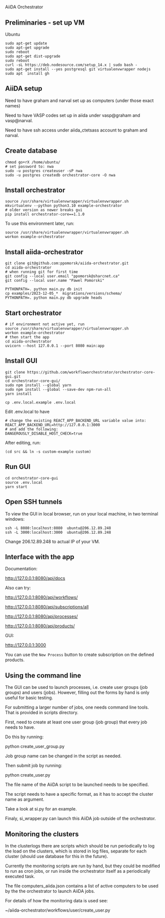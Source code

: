 # 
AiiDA Orchestrator

## Preliminaries - set up VM

Ubuntu

```shell
sudo apt-get update
sudo apt-get upgrade
sudo reboot
sudo apt-get dist-upgrade
sudo reboot
curl -sL https://deb.nodesource.com/setup_14.x | sudo bash -
sudo apt-get install --yes postgresql git virtualenvwrapper nodejs
sudo apt  install gh
```

## AiiDA setup

Need to have graham and narval set up as computers (under those exact names)

Need to have VASP codes set up in aiida under vasp@graham and vasp@narval.

Need to have ssh access under aiida_ctetsass account to graham and narval.

## Create database

```shell
chmod go+rX /home/ubuntu/
# set password to: nwa
sudo -u postgres createuser -sP nwa
sudo -u postgres createdb orchestrator-core -O nwa
```

## Install orchestrator

```shell
source /usr/share/virtualenvwrapper/virtualenvwrapper.sh
mkvirtualenv --python python3.10 example-orchestrator
# older version as newer breaks gui
pip install orchestrator-core==1.1.0
```

To use this environment later, run:

```shell
source /usr/share/virtualenvwrapper/virtualenvwrapper.sh
workon example-orchestrator
```


## Install aiida-orchestrator

```shell
git clone git@github.com:ppomorsk/aiida-orchestrator.git
cd aiida-orchestrator
# when running git for first time
git config --local user.email "ppomorsk@sharcnet.ca"
git config --local user.name "Pawel Pomorski"

PYTHONPATH=. python main.py db init
cp examples/2023-12-05_*  migrations/versions/schema/
PYTHONPATH=. python main.py db upgrade heads
```


## Start orchestrator

```shell
# if environment not active yet, run
source /usr/share/virtualenvwrapper/virtualenvwrapper.sh
workon example-orchestrator
# then start the app
cd aiida-orchestrator
uvicorn --host 127.0.0.1 --port 8080 main:app
```

## Install GUI

```shell
git clone https://github.com/workfloworchestrator/orchestrator-core-gui.git
cd orchestrator-core-gui/
sudo npm install --global yarn
sudo npm install --global --save-dev npm-run-all
yarn install

cp .env.local.example .env.local
```

Edit .env.local to have

```shell
# change the existing REACT_APP_BACKEND_URL variable value into:
REACT_APP_BACKEND_URL=http://127.0.0.1:3000
# and add the following:
DANGEROUSLY_DISABLE_HOST_CHECK=true
```

After editing, run:

```shell
(cd src && ln -s custom-example custom)
```

## Run GUI

```shell
cd orchestrator-core-gui
source .env.local
yarn start
```

## Open SSH tunnels

To view the GUI in local browser, run on your local machine, in two terminal windows:


```shell
ssh -L 8080:localhost:8080  ubuntu@206.12.89.248
ssh -L 3000:localhost:3000  ubuntu@206.12.89.248
```

Change 206.12.89.248 to actual IP of your VM.

## Interface with the app

Documentation:

http://127.0.0.1:8080/api/docs

Also can try:

http://127.0.0.1:8080/api/workflows/

http://127.0.0.1:8080/api/subscriptions/all

http://127.0.0.1:8080/api/processes/

http://127.0.0.1:8080/api/products/

GUI:

http://127.0.0.1:3000

You can use the `New Process` button to create subscription on the defined
products.


## Using the command line

The GUI can be used to launch processes, i.e. create user groups (job groups) and users (jobs).
However, filling out the forms by hand is only useful for basic testing.

For submitting a larger number of jobs, one needs command line tools.  
That is provided in scripts directory.

First, need to create at least one user group (job group) that every job needs to have.

Do this by running:

python create_user_group.py

Job group name can be changed in the script as needed.

Then submit job by running:

python create_user.py

The file name of the AiiDA script to be launched needs to be specified.

The script needs to have a specific format, as it has to accept the cluster name as argument.

Take a look at si.py for an example.

Finaly, si_wrapper.py can launch this AiiDA job outside of the orchestrator.

## Monitoring the clusters

In the clusterlogs there are scripts which should be run periodically to log the load on the clusters,
which is stored in log files, separate for each cluster (should use database for this in the future).

Currently the monitoring scripts are run by hand, but they could be modified to run as cron jobs, or run
inside the orchestrator itself as a periodically executed task.

The file computers_aiida.json contains a list of active computers to be used by the the orchestrator to 
launch AiiDA jobs.

For details of how the monitoring data is used see:

~/aiida-orchestrator/workflows/user/create_user.py 


